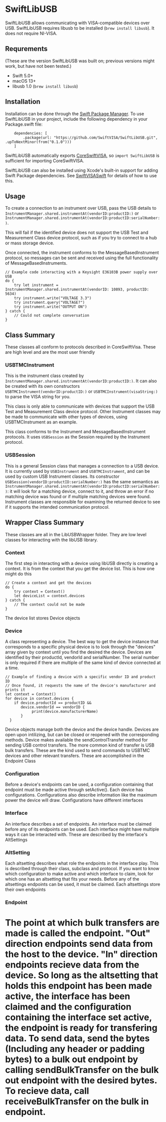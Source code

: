 SwiftLibUSB
===========

SwiftLibUSB allows communicating with VISA-compatible devices over USB. SwiftLibUSB requires
libusb to be installed (`brew install libusb`). It does not require NI-VISA.

Requrements
-----------

(These are the version SwiftLibUSB was built on; previous versions might work, but have not
been tested.)

 * Swift 5.0+
 * macOS 13+
 * libusb 1.0 (`brew install libusb`)

Installation
------------

Installation can be done through the [Swift Package Manager](https://swift.org/package-manager/).
To use SwiftLibUSB in your project, include the following dependency in your Package.swift file:

```
    dependencies: [
        .package(url: "https://github.com/SwiftVISA/SwiftLibUSB.git", .upToNextMinor(from("0.1.0")))
    ]
```

SwiftLibUSB automatically exports [CoreSwiftVISA](https://github.com/SwiftVISA/CoreSwiftVISA), 
so `import SwiftLibUSB` is sufficient for importing CoreSwiftVISA. 

SwiftLibUSB can also be installed using Xcode's built-in support for adding Swift Package
dependencies. See [SwiftVISASwift](https://github.com/SwiftVISA/SwiftVISASwift) for details
of how to use this.

Usage
-----

To create a connection to an instrument over USB, pass the USB details to
`InstrumentManager.shared.instrumentAt(vendorID:productID:)` or
`InstrumentManager.shared.instrumentAt(vendorID:productID:serialNumber:)`.

This will fail if the identified device does not support the USB Test and Measurement Class
device protocol, such as if you try to connect to a hub or mass storage device.

Once connected, the instrument conforms to the MessageBasedInstrument protocol, so messages
can be sent and received using the full functionality of MessageBasedInstruments.

```
// Example code interacting with a Keysight E36103B power supply over USB
do {
    try let instrument = InstrumentManager.shared.instrumentAt(vendorID: 10893, productID: 5634)
    try instrument.write("VOLTAGE 3.3")
    try instrument.query("VOLTAGE?")
    try instrument.write("OUTPUT ON")
} catch {
    // Could not complete conversation
}
```

Class Summary
-------------
These classes all conform to protocols described in CoreSwiftVisa. These are high level and are the most user friendly

### USBTMCInstrument

This is the instrument class created by `InstrumentManager.shared.instrumentAt(vendorID:productID:)`.
It can also be created with its own constructors `USBTMCInstrument(vendorID:productID:)` or
`USBTMCInstrument(visaString:)` to parse the VISA string for you. 

This class is only able to communicate with devices that support the USB Test and Measurement
Class device protocol. Other Instrument classes may be made to communicate with other types
of devices, using USBTMCInstrument as an example.

This class conforms to the Instrument and MessageBasedInstrument protocols. It uses 
`USBSession` as the Session required by the Instrument protocol.

### USBSession

This is a general Session class that manages a connection to a USB device. It is currently
used by `USBInstrument` and `USBTMCInstrument`, and can be used by custom USB Instrument
classes. Its constructor `USBSession(vendorID:productID:serialNumber:)` has the same semantics
as `InstrumentManager.shared.instrumentAt(vendorID:productID:serialNumber:)`: it will look
for a matching device, connect to it, and throw an error if no matching device was found or
if multiple matching devices were found. Instrument classes are responsible for examining the
returned device to see if it supports the intended communication protocol.

Wrapper Class Summary
---------------------
These classes are all in the LibUSBWrapper folder. They are low level classes for interacting with the libUSB library. 

### Context

The first step in interacting with a device using libUSB directly is creating a context. It is from the context that you get the device list. This is how one might do this
```
// Create a context and get the devices
do {
    try context = Context()
    let deviceList = context.devices
} catch {
    // The context could not be made
}
```
The device list stores Device objects

### Device

A class representing a device. The best way to get the device instance that corresponds to a specific physical device is to look through the "devices" array given by context until you find the desired the device. Devices are identified by their productId, vendorId and serialNumber. The serial number is only required if there are multiple of the same kind of device connected at a time.
```
// Example of finding a device with a specific vendor ID and product ID
// Once found, it requests the name of the device's manufacturer and prints it
let context = Context()
for device in context.devices {
    if device.productId == productID &&
       device.vendorId == vendorID {
            print(device.manufacturerName)
       }
  }
```
Device objects manage both the device and the device handle. Devices are open upon intilizing, but can be closed or reopened with the corresponding methods. Device makes available the sendControlTransfer method for sending USB control transfers. The more common kind of transfer is USB bulk transfers. These are the kind used to send commands to USBTMC devices and other relevant transfers. These are accomplished in the Endpoint Class

### Configuration
Before a device's endpoints can be used, a configuration containing that endpoint must be made active through setActive(). Each device has configurations. Configurations also describe information like the maximum power the device will draw. Configurations have different interfaces

### Interface
An interface describes a set of endpoints. An interface must be claimed before any of its endpoints can be used. Each interface might have multiple ways it can be interacted with. These are described by the interface's AltSettings

### AltSetting
Each altsetting describes what role the endpoints in the interface play. This is described through their class, subclass and protocol. If you want to know which configuration to make active and which interface to claim, look for which one has an altsetting that fits your needs. Before any of the altsettings endpoints can be used, it must be claimed. Each altsettings store their own endpoints

### Endpoint
The point at which bulk transfers are made is called the endpoint. "Out" direction endpoints send data from the host to the device. "In" direction endpoints recieve data from the device. So long as the altsetting that holds this endpoint has been made active, the interface has been claimed and the configuration containing the interface set active, the endpoint is ready for transfering data. To send data, send the bytes (Including any header or padding bytes) to a bulk out endpoint by calling sendBulkTransfer on the bulk out endpoint with the desired bytes. To recieve data, call receiveBulkTransfer on the bulk in endpoint.
=======
